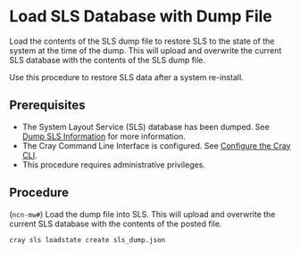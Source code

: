 # Load SLS Database with Dump File

Load the contents of the SLS dump file to restore SLS to the state of the system at the time of the dump. This will upload and overwrite the current SLS database with the contents of the SLS dump file.

Use this procedure to restore SLS data after a system re-install.

## Prerequisites

- The System Layout Service \(SLS\) database has been dumped. See [Dump SLS Information](Dump_SLS_Information.md) for more information.
- The Cray Command Line Interface is configured. See [Configure the Cray CLI](../configure_cray_cli.md).
- This procedure requires administrative privileges.

## Procedure

(`ncn-mw#`) Load the dump file into SLS.
This will upload and overwrite the current SLS database with the contents of the posted file.

```bash
cray sls loadstate create sls_dump.json
```
